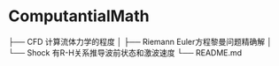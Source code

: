 # ComputantialMath
├── CFD 计算流体力学的程度
│   ├── Riemann Euler方程黎曼问题精确解
│   └── Shock 有R-H关系推导波前状态和激波速度
└── README.md
